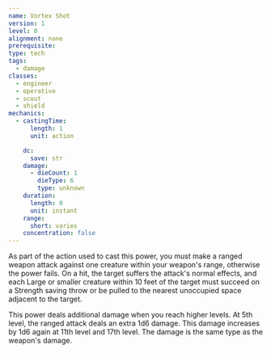 ```yaml
---
name: Vortex Shot
version: 1
level: 0
alignment: none
prerequisite: 
type: tech
tags:
  - damage
classes:
  - engineer
  - operative
  - scout
  - shield
mechanics:
  - castingTime:
      length: 1
      unit: action

    dc:
      save: str
    damage:
      - dieCount: 1
        dieType: 6
        type: unknown
    duration:
      length: 0
      unit: instant
    range:
      short: varies
    concentration: false
---
```

As part of the action used to cast this power, you must make a ranged weapon attack against one creature within your weapon's range, otherwise the power fails. On a hit, the target suffers the attack's normal effects, and each Large or smaller creature within 10 feet of the target must succeed on a Strength saving throw or be pulled to the nearest unoccupied space adjacent to the target. 

This power deals additional damage when you reach higher levels. At 5th level, the ranged attack deals an extra 1d6 damage. This damage increases by 1d6 again at 11th level and 17th level. The damage is the same type as the weapon's damage.
    